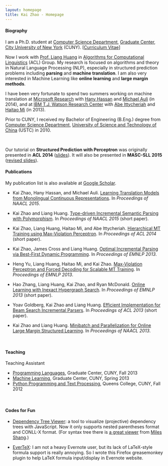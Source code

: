 ```yaml
---
layout: homepage
title: Kai Zhao - Homepage
---
```


#### Biography

I am a Ph.D. student at [Computer Science Department](http://cs.gc.cuny.edu/), [Graduate Center](http://www.gc.cuny.edu/), [City University of New York](http://www.cuny.edu/index.html) (CUNY). [[Curriculum Vitae](cv.pdf)]

Now I work with [Prof. Liang Huang](http://acl.cs.qc.edu/~lhuang/) in [Algorithms for Computational Linguistics](http://acl.cs.qc.edu/) (ACL) Group. My research is focused on algorithms and theory in Natural Language Processing (NLP), especially in structured prediction problems including **parsing** and **machine translation**. I am also very interested in Machine Learning like **online learning** and **large margin methods**.

I have been very fortunate to spend two summers working on machine translation at [Microsoft Research](http://research.microsoft.com/en-us/) with [Hany Hassan](http://research.microsoft.com/en-us/people/hanyh/) and [Michael Auli](http://michaelauli.github.io/) (in 2014), and at [IBM T.J. Watson Research Center](http://www.research.ibm.com/labs/watson/) with [Abe Ittycheriah](https://www.linkedin.com/pub/abe-ittycheriah/1/142/466) and [Haitao Mi](http://researcher.watson.ibm.com/researcher/view.php?person=us-hmi) (in 2013). 

Prior to CUNY, I received my Bachelor of Engineering (B.Eng.) degree from [Computer Science Department](http://cs.ustc.edu.cn/), [University of Science and Technology of China](http://www.ustc.edu.cn/) (USTC) in 2010.

<br />

<div class="alert alert-info">
              <p>Our tutorial on <b>Structured Prediction with Perceptron</b> was originally presented in <b>ACL 2014</b> (<a href="http://acl.cs.qc.edu/~lhuang/slides/perc-tutorial.pdf">slides</a>).  
              It will also be presented in <b>MASC-SLL 2015</b> (<a href="files/perc-tutorial-masc.pdf">revised slides</a>). </p> 
</div>


#### Publications

My publication list is also available at [Google Scholar](http://scholar.google.com/citations?user=5CCzY6MAAAAJ&hl=en).

* Kai Zhao, Hany Hassan, and Michael Auli. [Learning Translation Models from Monolingual Continuous Representations](http://www.aclweb.org/anthology/N/N15/N15-1176.pdf). In _Proceedings of NAACL 2015_.

* Kai Zhao and Liang Huang. [Type-driven Incremental Semantic Parsing with Polymorphism](http://www.aclweb.org/anthology/N/N15/N15-1162.pdf). In _Proceedings of NAACL 2015_ (short paper).

* Kai Zhao, Liang Huang, Haitao Mi, and Abe Ittycheriah. [Hierarchical MT Training using Max-Violation Perceptron](http://www.aclweb.org/anthology/P/P14/P14-2127.pdf). In _Proceedings of ACL 2014_ (short paper).

* Kai Zhao, James Cross and Liang Huang. [Optimal Incremental Parsing via Best-First Dynamic Programming](http://aclweb.org/anthology/D/D13/D13-1071.pdf). In _Proceedings of EMNLP 2013_.

* Heng Yu, Liang Huang, Haitao Mi, and Kai Zhao. [Max-Violation Perceptron and Forced Decoding for Scalable MT Training](http://aclweb.org/anthology/D/D13/D13-1112.pdf). In _Proceedings of EMNLP 2013_.

* Hao Zhang, Liang Huang, Kai Zhao, and Ryan McDonald. [Online Learning with Inexact Hypergraph Search](http://aclweb.org/anthology/D/D13/D13-1093.pdf). In _Proceedings of EMNLP 2013_ (short paper).

* Yoav Goldberg, Kai Zhao and Liang Huang. [Efficient Implementation for Beam Search Incremental Parsers](http://www.aclweb.org/anthology/P/P13/P13-2111.pdf). In _Proceedings of ACL 2013_ (short paper).

* Kai Zhao and Liang Huang. [Minibatch and Parallelization for Online Large Margin Structured Learning](http://www.aclweb.org/anthology/N/N13/N13-1038.pdf). In _Proceedings of NAACL 2013_.

<br />

#### Teaching

Teaching Assistant

* [Programming Languages](http://acl.cs.qc.edu/~lhuang/teaching/PL/), Graduate Center, CUNY, Fall 2013
* [Machine Learning](http://acl.cs.qc.edu/~lhuang/teaching/machine-learning/), Graduate Center, CUNY, Spring 2013
* [Python Programming and Text Processing](http://acl.cs.qc.edu/~lhuang/teaching/python-2012f/), Queens College, CUNY, Fall 2012

<br />

#### Codes for Fun

* [Dependency Tree Viewer](deptreeviewer): a tool to visualize (projective) dependency trees with JavaScript. Now it only supports nested parentheses format and CONLL-X format. (For syntax tree there is [a great viewer](http://mshang.ca/syntree/) from [Miles Shang](http://mshang.ca/).)

* [EverTeX](http://github.com/kaayy/everTex): I am not a heavy Evernote user, but its lack of LaTeX-style formula support is really annoying. So I wrote this Firefox greasemonkey plugin to help LaTeX formula input/display in Evernote website.
